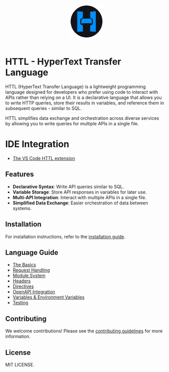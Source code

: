 <br />

<div align="center">
  <a href="https://httl.dev" />
    <img alt="httl" src="docs/images/logo.png" width="100px"/>
  </a>
</div>

<br />

# HTTL - HyperText Transfer Language

HTTL (HyperText Transfer Language) is a lightweight programming language designed for developers who prefer using code to interact with APIs rather than relying on a UI. It is a declarative language that allows you to write HTTP queries, store their results in variables, and reference them in subsequent queries - similar to SQL.

HTTL simplifies data exchange and orchestration across diverse services by allowing you to write queries for multiple APIs in a single file.

# IDE Integration

- [The VS Code HTTL extension](https://marketplace.visualstudio.com/items?itemName=HTTL.httl-vscode)

## Features

- **Declarative Syntax**: Write API queries similar to SQL.
- **Variable Storage**: Store API responses in variables for later use.
- **Multi-API Integration**: Interact with multiple APIs in a single file.
- **Simplified Data Exchange**: Easier orchestration of data between systems.

## Installation

For installation instructions, refer to the [installation guide](https://httl.dev/docs/introduction/installation).

## Language Guide

- [The Basics](https://httl.dev/docs/guide)
- [Request Handling](https://httl.dev/docs/guide/request)
- [Module System](https://httl.dev/docs/guide/module)
- [Headers](https://httl.dev/docs/guide/header)
- [Directives](https://httl.dev/docs/guide/directives)
- [OpenAPI Integration](https://httl.dev/docs/guide/openapi)
- [Variables & Environment Variables](https://httl.dev/docs/guide/variables)
- [Testing](https://httl.dev/docs/guide/testing)

## Contributing

We welcome contributions! Please see the [contributing guidelines](https://httl.dev/docs/introduction/contributing) for more information.

## License

MIT LICENSE.
